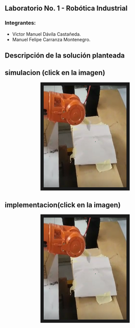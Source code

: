 ## Laboratorio No. 1 - Robótica Industrial
### Integrantes: 
- Victor Manuel Dávila Castañeda.
- Manuel Felipe Carranza Montenegro.
## Descripción de la solución planteada



## simulacion (click en la imagen)
<div>
<p style = 'text-align:center;' align="center">
<a href="https://youtu.be/8okN96gEsQ4" target="_blank"><img src="https://github.com/victordavila2311/LAB1Robotica_Manuel_Victor/blob/main/imagenes_simulacion/imagen%20implementacion.png" 
alt="IMAGE ALT TEXT HERE" width="260" height="319.5" border="10" /></a>
</p>
</div>

## implementacion(click en la imagen)

<div>
<p style = 'text-align:center;' align="center">
<a href="https://www.youtube.com/watch?v=el1dRtnvLvU" target="_blank"><img src="https://github.com/victordavila2311/LAB1Robotica_Manuel_Victor/blob/main/imagenes_simulacion/imagen%20implementacion.png" 
alt="IMAGE ALT TEXT HERE" width="260" height="319.5" border="10" /></a>
</p>
</div>
